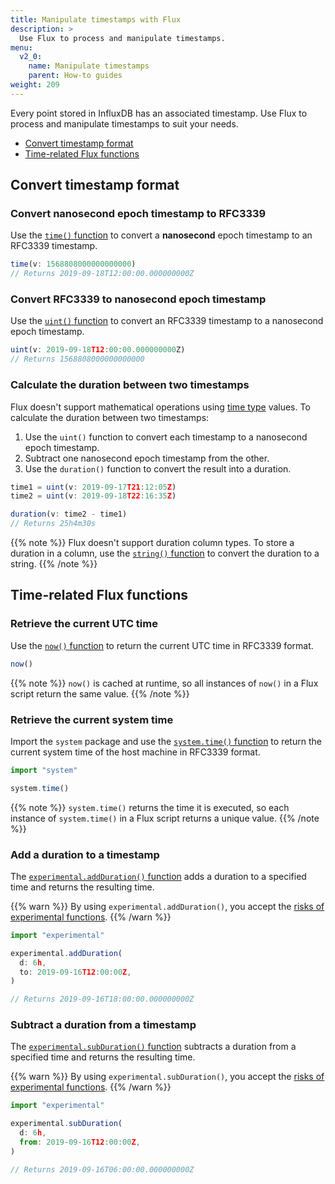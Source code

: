 ```yaml
---
title: Manipulate timestamps with Flux
description: >
  Use Flux to process and manipulate timestamps.
menu:
  v2_0:
    name: Manipulate timestamps
    parent: How-to guides
weight: 209
---
```


Every point stored in InfluxDB has an associated timestamp.
Use Flux to process and manipulate timestamps to suit your needs.

- [Convert timestamp format](#convert-timestamp-format)
- [Time-related Flux functions](#time-related-flux-functions)

## Convert timestamp format

### Convert nanosecond epoch timestamp to RFC3339
Use the [`time()` function](/v2.0/reference/flux/stdlib/built-in/transformations/type-conversions/time/)
to convert a **nanosecond** epoch timestamp to an RFC3339 timestamp.

```js
time(v: 1568808000000000000)
// Returns 2019-09-18T12:00:00.000000000Z
```

### Convert RFC3339 to nanosecond epoch timestamp
Use the [`uint()` function](/v2.0/reference/flux/stdlib/built-in/transformations/type-conversions/unit/)
to convert an RFC3339 timestamp to a nanosecond epoch timestamp.

```js
uint(v: 2019-09-18T12:00:00.000000000Z)
// Returns 1568808000000000000
```

### Calculate the duration between two timestamps
Flux doesn't support mathematical operations using [time type](/v2.0/reference/flux/language/types/#time-types) values.
To calculate the duration between two timestamps:

1. Use the `uint()` function to convert each timestamp to a nanosecond epoch timestamp.
2. Subtract one nanosecond epoch timestamp from the other.
3. Use the `duration()` function to convert the result into a duration.

```js
time1 = uint(v: 2019-09-17T21:12:05Z)
time2 = uint(v: 2019-09-18T22:16:35Z)

duration(v: time2 - time1)
// Returns 25h4m30s
```

{{% note %}}
Flux doesn't support duration column types.
To store a duration in a column, use the [`string()` function](/v2.0/reference/flux/stdlib/built-in/transformations/type-conversions/string/)
to convert the duration to a string.
{{% /note %}}

## Time-related Flux functions

### Retrieve the current UTC time
Use the [`now()` function](/v2.0/reference/flux/stdlib/built-in/misc/now/) to
return the current UTC time in RFC3339 format.

```js
now()
```

{{% note %}}
`now()`  is cached at runtime, so all instances of `now()` in a Flux script
return the same value.
{{% /note %}}

### Retrieve the current system time
Import the `system` package and use the [`system.time()` function](/v2.0/reference/flux/stdlib/system/time/)
to return the current system time of the host machine in RFC3339 format.

```js
import "system"

system.time()
```

{{% note %}}
`system.time()` returns the time it is executed, so each instance of `system.time()`
in a Flux script returns a unique value.
{{% /note %}}

### Add a duration to a timestamp
The [`experimental.addDuration()` function](/v2.0/reference/flux/stdlib/experimental/addduration/)
adds a duration to a specified time and returns the resulting time.

{{% warn %}}
By using `experimental.addDuration()`, you accept the
[risks of experimental functions](/v2.0/reference/flux/stdlib/experimental/#use-experimental-functions-at-your-own-risk).
{{% /warn %}}

```js
import "experimental"

experimental.addDuration(
  d: 6h,
  to: 2019-09-16T12:00:00Z,
)

// Returns 2019-09-16T18:00:00.000000000Z
```

### Subtract a duration from a timestamp
The [`experimental.subDuration()` function](/v2.0/reference/flux/stdlib/experimental/subduration/)
subtracts a duration from a specified time and returns the resulting time.

{{% warn %}}
By using `experimental.subDuration()`, you accept the
[risks of experimental functions](/v2.0/reference/flux/stdlib/experimental/#use-experimental-functions-at-your-own-risk).
{{% /warn %}}

```js
import "experimental"

experimental.subDuration(
  d: 6h,
  from: 2019-09-16T12:00:00Z,
)

// Returns 2019-09-16T06:00:00.000000000Z
```
